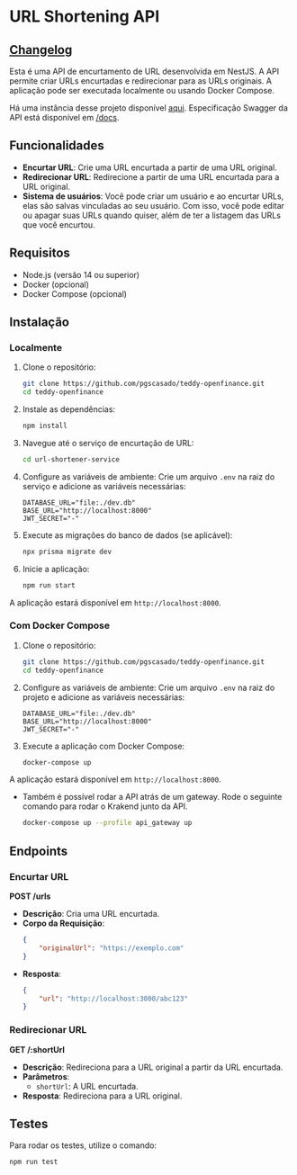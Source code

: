 # URL Shortening API

## [Changelog](/CHANGELOG.md)

Esta é uma API de encurtamento de URL desenvolvida em NestJS. A API permite criar URLs encurtadas e redirecionar para as URLs originais. A aplicação pode ser executada localmente ou usando Docker Compose.

Há uma instância desse projeto disponível [aqui](https://url-shortener-pgscasado.fly.dev/).
Especificação Swagger da API está disponível em [/docs](https://url-shortener-pgscasado.fly.dev/).

## Funcionalidades

- **Encurtar URL**: Crie uma URL encurtada a partir de uma URL original.
- **Redirecionar URL**: Redirecione a partir de uma URL encurtada para a URL original.
- **Sistema de usuários**: Você pode criar um usuário e ao encurtar URLs, elas são salvas vinculadas ao seu usuário. Com isso, você pode editar ou apagar suas URLs quando quiser, além de ter a listagem das URLs que você encurtou.

## Requisitos

- Node.js (versão 14 ou superior)
- Docker (opcional)
- Docker Compose (opcional)

## Instalação

### Localmente

1. Clone o repositório:
    ```bash
    git clone https://github.com/pgscasado/teddy-openfinance.git
    cd teddy-openfinance
    ```

2. Instale as dependências:
    ```bash
    npm install
    ```

3. Navegue até o serviço de encurtação de URL:
   ```bash
   cd url-shortener-service
   ```

3. Configure as variáveis de ambiente:
    Crie um arquivo `.env` na raiz do serviço e adicione as variáveis necessárias:
    ```env
    DATABASE_URL="file:./dev.db"
    BASE_URL="http://localhost:8000"
    JWT_SECRET="-"
    ```

4. Execute as migrações do banco de dados (se aplicável):
    ```bash
    npx prisma migrate dev
    ```

5. Inicie a aplicação:
    ```bash
    npm run start
    ```

A aplicação estará disponível em `http://localhost:8000`.

### Com Docker Compose

1. Clone o repositório:
    ```bash
    git clone https://github.com/pgscasado/teddy-openfinance.git
    cd teddy-openfinance
    ```

2. Configure as variáveis de ambiente:
    Crie um arquivo `.env` na raiz do projeto e adicione as variáveis necessárias:
    ```env
    DATABASE_URL="file:./dev.db"
    BASE_URL="http://localhost:8000"
    JWT_SECRET="-"
    ```

3. Execute a aplicação com Docker Compose:
    ```bash
    docker-compose up
    ```

A aplicação estará disponível em `http://localhost:8000`. 

- Também é possível rodar a API atrás de um gateway. Rode o seguinte comando para rodar o Krakend junto da API.
    ```bash
    docker-compose up --profile api_gateway up
    ```


## Endpoints

### Encurtar URL

**POST /urls**

- **Descrição**: Cria uma URL encurtada.
- **Corpo da Requisição**:
    ```json
    {
        "originalUrl": "https://exemplo.com"
    }
    ```
- **Resposta**:
    ```json
    {
        "url": "http://localhost:3000/abc123"
    }
    ```

### Redirecionar URL

**GET /:shortUrl**

- **Descrição**: Redireciona para a URL original a partir da URL encurtada.
- **Parâmetros**:
    - `shortUrl`: A URL encurtada.
- **Resposta**: Redireciona para a URL original.

## Testes

Para rodar os testes, utilize o comando:

```bash
npm run test
